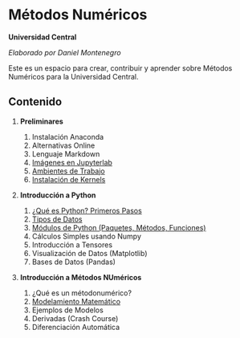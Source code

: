 # Métodos Numéricos
**Universidad Central**

*Elaborado por Daniel Montenegro*

Este es un espacio para crear, contribuir y aprender sobre Métodos Numéricos para la Universidad Central.

## Contenido

1. **Preliminares**
    1. Instalación Anaconda
    2. Alternativas Online
    3. Lenguaje Markdown
    4. [Imágenes en Jupyterlab](Cuadernos/Imagenes_Jupyter.ipynb)
    6. [Ambientes de Trabajo](Cuadernos/Ambientes.ipynb)
    7. [Instalación de Kernels](Cuadernos/Instalando_Kernels.ipynb)
    
2. **Introducción a Python**
    1. [¿Qué es Python? Primeros Pasos](Cuadernos/Intro_Python.ipynb)
    2. [Tipos de Datos](Cuadernos/Tipos_Datos.ipynb)
    3. [Módulos de Python (Paquetes, Métodos, Funciones)](Cuadernos/Paquetes.ipynb)
    4. Cálculos Simples usando Numpy
    5. Introducción a Tensores
    6. Visualización de Datos (Matplotlib)
    7. Bases de Datos (Pandas)
    
3. **Introducción a Métodos NUméricos**
    1. ¿Qué es un métodonumérico?
    2. [Modelamiento Matemático](Cuadernos/Intro_Model.ipynb)
    3. Ejemplos de Modelos
    4. Derivadas (Crash Course)
    5. Diferenciación Automática
